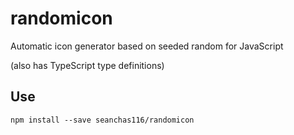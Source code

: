 # randomicon

Automatic icon generator based on seeded random for JavaScript

(also has TypeScript type definitions)

## Use

```
npm install --save seanchas116/randomicon
```
